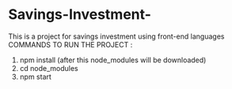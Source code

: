 # Savings-Investment-
This is a project for savings investment using front-end languages
COMMANDS TO RUN THE PROJECT :
1) npm install (after this node_modules will be downloaded)
2) cd node_modules
3) npm start
